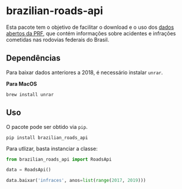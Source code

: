 # brazilian-roads-api

Esta pacote tem o objetivo de facilitar o download e o uso dos [dados abertos da PRF](http://prf.gov.br/portal/dados-abertos), que contém informações sobre acidentes e infrações cometidas nas rodovias federais do Brasil.

## Dependências

Para baixar dados anteriores a 2018, é necessário instalar `unrar`.

**Para MacOS**

```
brew install unrar
```

## Uso
O pacote pode ser obtido via `pip`.

```
pip install brazilian_roads_api
```

Para utlizar, basta instanciar a classe:

```python
from brazilian_roads_api import RoadsApi

data = RoadsApi()

data.baixar('infraces', anos=list(range(2017, 2019)))

```
